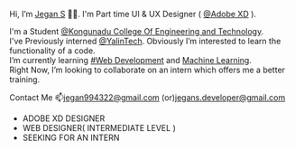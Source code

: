 Hi, I’m [Jegan S](https://github.com/JeganS21/) 👋🏻. I'm Part time UI & UX Designer ( [@Adobe XD]() ).  

I'm a Student [@Kongunadu College Of Engineering and Technology](http://www.kongunadu.ac.in/).  
I've Previously interned [@YalinTech](https://www.yalin.tech/).
Obviously I’m interested to learn the functionality of a code.  
I’m currently learning [#Web Development]() and [Machine Learning]().  
Right Now, I’m looking to collaborate on an intern which offers me a better training.

Contact Me 📫<a href="jegan994322@gmail.com">jegan994322@gmail.com</a> 
(or)<a href="jegans.developer@gmail.com">jegans.developer@gmail.com</a>
- ADOBE XD DESIGNER
- WEB DESIGNER( INTERMEDIATE LEVEL )
- SEEKING FOR AN INTERN
